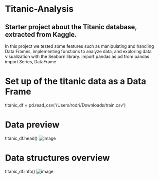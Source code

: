 # Titanic-Analysis
## Starter project about the Titanic database, extracted from Kaggle.

In this project we tested some features such as manipulating and handling Data Frames, implementing functions to analyze data, and exploring data visualization with the Seaborn library.
import pandas as pd
from pandas import Series, DataFrame
# Set up of the titanic data as a Data Frame
titanic_df = pd.read_csv('/Users/rodri/Downloads/train.csv')
# Data preview
titanic_df.head()
![image](https://user-images.githubusercontent.com/61745662/218235555-154dae9f-71aa-4e0f-b4dd-48c1fa9c9789.png)
# Data structures overview
titanic_df.info()
![image](https://user-images.githubusercontent.com/61745662/218235571-1fe59196-d739-4932-a3ed-054bd8295392.png)
